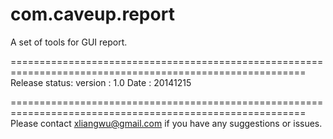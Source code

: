 com.caveup.report
=========================================================================================================

A set of tools for GUI report.

=========================================================================================================
Release status:
  version : 1.0
  Date    : 20141215

=========================================================================================================
Please contact xliangwu@gmail.com if you have any suggestions or issues.
